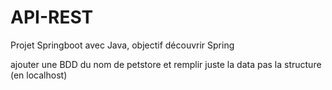 # API-REST
Projet Springboot avec Java, objectif découvrir Spring

ajouter une BDD du nom de petstore et remplir juste la data pas la structure (en localhost)
